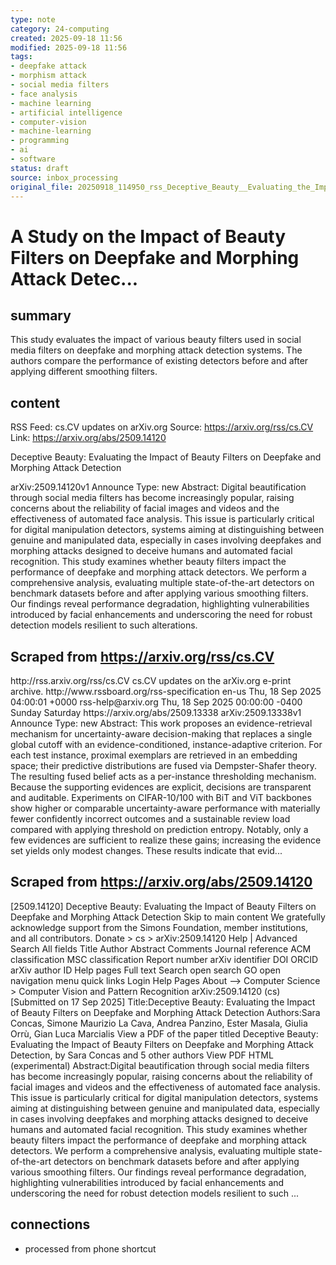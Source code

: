 ```yaml
---
type: note
category: 24-computing
created: 2025-09-18 11:56
modified: 2025-09-18 11:56
tags:
- deepfake attack
- morphism attack
- social media filters
- face analysis
- machine learning
- artificial intelligence
- computer-vision
- machine-learning
- programming
- ai
- software
status: draft
source: inbox_processing
original_file: 20250918_114950_rss_Deceptive_Beauty__Evaluating_the_Impact_of_Beauty_.txt
---
```



# A Study on the Impact of Beauty Filters on Deepfake and Morphing Attack Detec...

## summary
This study evaluates the impact of various beauty filters used in social media filters on deepfake and morphing attack detection systems. The authors compare the performance of existing detectors before and after applying different smoothing filters.

## content
RSS Feed: cs.CV updates on arXiv.org
Source: https://arxiv.org/rss/cs.CV
Link: https://arxiv.org/abs/2509.14120

Deceptive Beauty: Evaluating the Impact of Beauty Filters on Deepfake and Morphing Attack Detection

arXiv:2509.14120v1 Announce Type: new Abstract: Digital beautification through social media filters has become increasingly popular, raising concerns about the reliability of facial images and videos and the effectiveness of automated face analysis. This issue is particularly critical for digital manipulation detectors, systems aiming at distinguishing between genuine and manipulated data, especially in cases involving deepfakes and morphing attacks designed to deceive humans and automated facial recognition. This study examines whether beauty filters impact the performance of deepfake and morphing attack detectors. We perform a comprehensive analysis, evaluating multiple state-of-the-art detectors on benchmark datasets before and after applying various smoothing filters. Our findings reveal performance degradation, highlighting vulnerabilities introduced by facial enhancements and underscoring the need for robust detection models resilient to such alterations.

## Scraped from https://arxiv.org/rss/cs.CV
<?xml version='1.0' encoding='UTF-8'?>
<rss xmlns:arxiv="http://arxiv.org/schemas/atom" xmlns:dc="http://purl.org/dc/elements/1.1/" xmlns:atom="http://www.w3.org/2005/Atom" xmlns:content="http://purl.org/rss/1.0/modules/content/" version="2.0">
  <channel>
    <title>cs.CV updates on arXiv.org</title>
    <link>http://rss.arxiv.org/rss/cs.CV</link>
    <description>cs.CV updates on the arXiv.org e-print archive.</description>
    <atom:link href="http://rss.arxiv.org/rss/cs.CV" rel="self" type="application/rss+xml"/>
    <docs>http://www.rssboard.org/rss-specification</docs>
    <language>en-us</language>
    <lastBuildDate>Thu, 18 Sep 2025 04:00:01 +0000</lastBuildDate>
    <managingEditor>rss-help@arxiv.org</managingEditor>
    <pubDate>Thu, 18 Sep 2025 00:00:00 -0400</pubDate>
    <skipDays>
      <day>Sunday</day>
      <day>Saturday</day>
    </skipDays>
    <item>
      <title>Proximity-Based Evidence Retrieval for Uncertainty-Aware Neural Networks</title>
      <link>https://arxiv.org/abs/2509.13338</link>
      <description>arXiv:2509.13338v1 Announce Type: new 
Abstract: This work proposes an evidence-retrieval mechanism for uncertainty-aware decision-making that replaces a single global cutoff with an evidence-conditioned, instance-adaptive criterion. For each test instance, proximal exemplars are retrieved in an embedding space; their predictive distributions are fused via Dempster-Shafer theory. The resulting fused belief acts as a per-instance thresholding mechanism. Because the supporting evidences are explicit, decisions are transparent and auditable. Experiments on CIFAR-10/100 with BiT and ViT backbones show higher or comparable uncertainty-aware performance with materially fewer confidently incorrect outcomes and a sustainable review load compared with applying threshold on prediction entropy. Notably, only a few evidences are sufficient to realize these gains; increasing the evidence set yields only modest changes. These results indicate that evid...


## Scraped from https://arxiv.org/abs/2509.14120
[2509.14120] Deceptive Beauty: Evaluating the Impact of Beauty Filters on Deepfake and Morphing Attack Detection Skip to main content We gratefully acknowledge support from the Simons Foundation, member institutions, and all contributors. Donate &gt; cs &gt; arXiv:2509.14120 Help | Advanced Search All fields Title Author Abstract Comments Journal reference ACM classification MSC classification Report number arXiv identifier DOI ORCID arXiv author ID Help pages Full text Search open search GO open navigation menu quick links Login Help Pages About --> Computer Science > Computer Vision and Pattern Recognition arXiv:2509.14120 (cs) [Submitted on 17 Sep 2025] Title:Deceptive Beauty: Evaluating the Impact of Beauty Filters on Deepfake and Morphing Attack Detection Authors:Sara Concas, Simone Maurizio La Cava, Andrea Panzino, Ester Masala, Giulia Orrù, Gian Luca Marcialis View a PDF of the paper titled Deceptive Beauty: Evaluating the Impact of Beauty Filters on Deepfake and Morphing Attack Detection, by Sara Concas and 5 other authors View PDF HTML (experimental) Abstract:Digital beautification through social media filters has become increasingly popular, raising concerns about the reliability of facial images and videos and the effectiveness of automated face analysis. This issue is particularly critical for digital manipulation detectors, systems aiming at distinguishing between genuine and manipulated data, especially in cases involving deepfakes and morphing attacks designed to deceive humans and automated facial recognition. This study examines whether beauty filters impact the performance of deepfake and morphing attack detectors. We perform a comprehensive analysis, evaluating multiple state-of-the-art detectors on benchmark datasets before and after applying various smoothing filters. Our findings reveal performance degradation, highlighting vulnerabilities introduced by facial enhancements and underscoring the need for robust detection models resilient to such ...


## connections
- processed from phone shortcut
